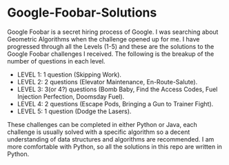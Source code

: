 # Google-Foobar-Solutions
Google Foobar is a secret hiring process of Google. I was searching about Geometric Algorithms when the challenge opened up for me. I have progressed through all the Levels (1-5) and these are the solutions to the Google Foobar challenges I received. The following is the breakup of the number of questions in each level.
* LEVEL 1: 1 question (Skipping Work).
* LEVEL 2: 2 questions (Elevator Maintenance, En-Route-Salute).
* LEVEL 3: 3(or 4?) questions (Bomb Baby, Find the Access Codes, Fuel Injection Perfection, Doomsday Fuel).
* LEVEL 4: 2 questions (Escape Pods, Bringing a Gun to Trainer Fight).
* LEVEL 5: 1 question (Dodge the Lasers).

These challenges can be completed in either Python or Java, each challenge is usually solved with a specific algorithm so a decent understanding of data structures and algorithms are recommended. I am more comfortable with Python, so all the solutions in this repo are written in Python.
